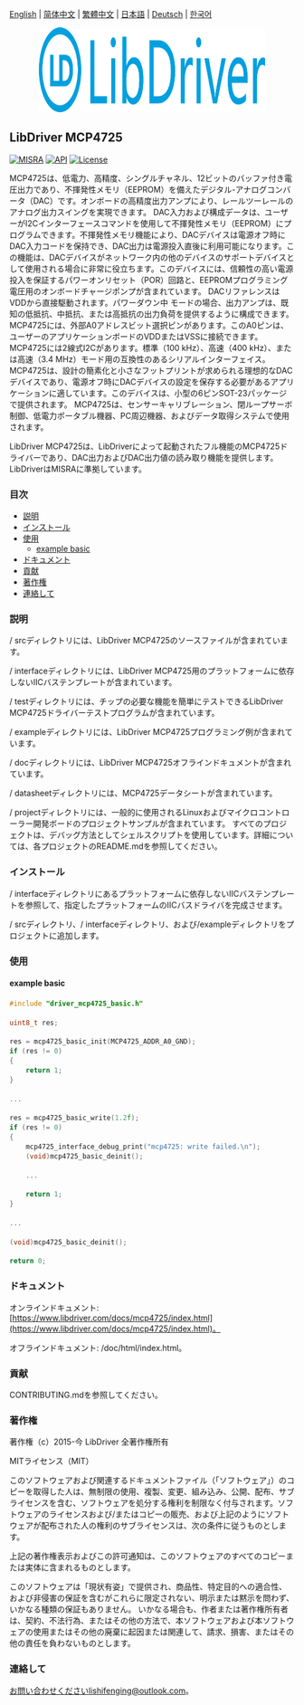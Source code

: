 [English](/README.md) | [ 简体中文](/README_zh-Hans.md) | [繁體中文](/README_zh-Hant.md) | [日本語](/README_ja.md) | [Deutsch](/README_de.md) | [한국어](/README_ko.md)

<div align=center>
<img src="/doc/image/logo.svg" width="400" height="150"/>
</div>

## LibDriver MCP4725

[![MISRA](https://img.shields.io/badge/misra-compliant-brightgreen.svg)](/misra/README.md) [![API](https://img.shields.io/badge/api-reference-blue.svg)](https://www.libdriver.com/docs/mcp4725/index.html) [![License](https://img.shields.io/badge/license-MIT-brightgreen.svg)](/LICENSE)

MCP4725は、低電力、高精度、シングルチャネル、12ビットのバッファ付き電圧出力であり、不揮発性メモリ（EEPROM）を備えたデジタル-アナログコンバータ（DAC）です。オンボードの高精度出力アンプにより、レールツーレールのアナログ出力スイングを実現できます。
DAC入力および構成データは、ユーザーがI2Cインターフェースコマンドを使用して不揮発性メモリ（EEPROM）にプログラムできます。不揮発性メモリ機能により、DACデバイスは電源オフ時にDAC入力コードを保持でき、DAC出力は電源投入直後に利用可能になります。この機能は、DACデバイスがネットワーク内の他のデバイスのサポートデバイスとして使用される場合に非常に役立ちます。このデバイスには、信頼性の高い電源投入を保証するパワーオンリセット（POR）回路と、EEPROMプログラミング電圧用のオンボードチャージポンプが含まれています。 DACリファレンスはVDDから直接駆動されます。パワーダウン中
モードの場合、出力アンプは、既知の低抵抗、中抵抗、または高抵抗の出力負荷を提供するように構成できます。MCP4725には、外部A0アドレスビット選択ピンがあります。このA0ピンは、ユーザーのアプリケーションボードのVDDまたはVSSに接続できます。MCP4725には2線式I2Cがあります。標準（100 kHz）、高速（400 kHz）、または高速（3.4 MHz）モード用の互換性のあるシリアルインターフェイス。 MCP4725は、設計の簡素化と小さなフットプリントが求められる理想的なDACデバイスであり、電源オフ時にDACデバイスの設定を保存する必要があるアプリケーションに適しています。このデバイスは、小型の6ピンSOT-23パッケージで提供されます。 MCP4725は、センサーキャリブレーション、閉ループサーボ制御、低電力ポータブル機器、PC周辺機器、およびデータ取得システムで使用されます。

LibDriver MCP4725は、LibDriverによって起動されたフル機能のMCP4725ドライバーであり、DAC出力およびDAC出力値の読み取り機能を提供します。 LibDriverはMISRAに準拠しています。

### 目次

  - [説明](#説明)
  - [インストール](#インストール)
  - [使用](#使用)
    - [example basic](#example-basic)
  - [ドキュメント](#ドキュメント)
  - [貢献](#貢献)
  - [著作権](#著作権)
  - [連絡して](#連絡して)

### 説明

/ srcディレクトリには、LibDriver MCP4725のソースファイルが含まれています。

/ interfaceディレクトリには、LibDriver MCP4725用のプラットフォームに依存しないIICバステンプレートが含まれています。

/ testディレクトリには、チップの必要な機能を簡単にテストできるLibDriver MCP4725ドライバーテストプログラムが含まれています。

/ exampleディレクトリには、LibDriver MCP4725プログラミング例が含まれています。

/ docディレクトリには、LibDriver MCP4725オフラインドキュメントが含まれています。

/ datasheetディレクトリには、MCP4725データシートが含まれています。

/ projectディレクトリには、一般的に使用されるLinuxおよびマイクロコントローラー開発ボードのプロジェクトサンプルが含まれています。 すべてのプロジェクトは、デバッグ方法としてシェルスクリプトを使用しています。詳細については、各プロジェクトのREADME.mdを参照してください。

### インストール

/ interfaceディレクトリにあるプラットフォームに依存しないIICバステンプレートを参照して、指定したプラットフォームのIICバスドライバを完成させます。

/ srcディレクトリ、/ interfaceディレクトリ、および/exampleディレクトリをプロジェクトに追加します。

### 使用

#### example basic

```C
#include "driver_mcp4725_basic.h"

uint8_t res;

res = mcp4725_basic_init(MCP4725_ADDR_A0_GND);
if (res != 0)
{
    return 1;
}

...

res = mcp4725_basic_write(1.2f);
if (res != 0)
{
    mcp4725_interface_debug_print("mcp4725: write failed.\n");
    (void)mcp4725_basic_deinit();

    ...
    
    return 1;
}

...

(void)mcp4725_basic_deinit();

return 0;
```

### ドキュメント

オンラインドキュメント: [https://www.libdriver.com/docs/mcp4725/index.html](https://www.libdriver.com/docs/mcp4725/index.html)。

オフラインドキュメント: /doc/html/index.html。

### 貢献

CONTRIBUTING.mdを参照してください。

### 著作権

著作権（c）2015-今 LibDriver 全著作権所有

MITライセンス（MIT）

このソフトウェアおよび関連するドキュメントファイル（「ソフトウェア」）のコピーを取得した人は、無制限の使用、複製、変更、組み込み、公開、配布、サブライセンスを含む、ソフトウェアを処分する権利を制限なく付与されます。ソフトウェアのライセンスおよび/またはコピーの販売、および上記のようにソフトウェアが配布された人の権利のサブライセンスは、次の条件に従うものとします。

上記の著作権表示およびこの許可通知は、このソフトウェアのすべてのコピーまたは実体に含まれるものとします。

このソフトウェアは「現状有姿」で提供され、商品性、特定目的への適合性、および非侵害の保証を含むがこれらに限定されない、明示または黙示を問わず、いかなる種類の保証もありません。 いかなる場合も、作者または著作権所有者は、契約、不法行為、またはその他の方法で、本ソフトウェアおよび本ソフトウェアの使用またはその他の廃棄に起因または関連して、請求、損害、またはその他の責任を負わないものとします。

### 連絡して

お問い合わせくださいlishifenging@outlook.com。